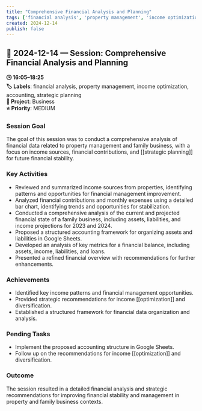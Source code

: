 ```yaml
---
title: "Comprehensive Financial Analysis and Planning"
tags: ['financial analysis', 'property management', 'income optimization', 'accounting', 'strategic planning']
created: 2024-12-14
publish: false
---
```


## 📅 2024-12-14 — Session: Comprehensive Financial Analysis and Planning

**🕒 16:05–18:25**  
**🏷️ Labels**: financial analysis, property management, income optimization, accounting, strategic planning  
**📂 Project**: Business  
**⭐ Priority**: MEDIUM  


### Session Goal
The goal of this session was to conduct a comprehensive analysis of financial data related to property management and family business, with a focus on income sources, financial contributions, and [[strategic planning]] for future financial stability.

### Key Activities
- Reviewed and summarized income sources from properties, identifying patterns and opportunities for financial management improvement.
- Analyzed financial contributions and monthly expenses using a detailed bar chart, identifying trends and opportunities for stabilization.
- Conducted a comprehensive analysis of the current and projected financial state of a family business, including assets, liabilities, and income projections for 2023 and 2024.
- Proposed a structured accounting framework for organizing assets and liabilities in Google Sheets.
- Developed an analysis of key metrics for a financial balance, including assets, income, liabilities, and loans.
- Presented a refined financial overview with recommendations for further enhancements.

### Achievements
- Identified key income patterns and financial management opportunities.
- Provided strategic recommendations for income [[optimization]] and diversification.
- Established a structured framework for financial data organization and analysis.

### Pending Tasks
- Implement the proposed accounting structure in Google Sheets.
- Follow up on the recommendations for income [[optimization]] and diversification.

### Outcome
The session resulted in a detailed financial analysis and strategic recommendations for improving financial stability and management in property and family business contexts.

